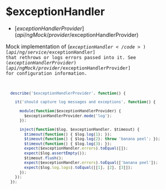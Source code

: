 



# $exceptionHandler


* [$exceptionHandlerProvider](api/ngMock/provider/$exceptionHandlerProvider)








Mock implementation of (<code>$exceptionHandler</code>)[api/ng/service/$exceptionHandler] that rethrows or logs errors passed
into it. See ($exceptionHandlerProvider)[api/ngMock/provider/$exceptionHandlerProvider] for configuration
information.


```js
  describe('$exceptionHandlerProvider', function() {

    it('should capture log messages and exceptions', function() {

      module(function($exceptionHandlerProvider) {
        $exceptionHandlerProvider.mode('log');
      });

      inject(function($log, $exceptionHandler, $timeout) {
        $timeout(function() { $log.log(1); });
        $timeout(function() { $log.log(2); throw 'banana peel'; });
        $timeout(function() { $log.log(3); });
        expect($exceptionHandler.errors).toEqual([]);
        expect($log.assertEmpty());
        $timeout.flush();
        expect($exceptionHandler.errors).toEqual(['banana peel']);
        expect($log.log.logs).toEqual([[1], [2], [3]]);
      });
    });
  });
```







  










